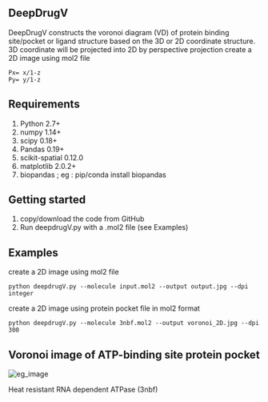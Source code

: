## DeepDrugV
DeepDrugV constructs the voronoi diagram (VD) of protein binding site/pocket or ligand structure based on the 3D  or 2D coordinate structure. 
3D coordinate will be projected into 2D by perspective projection
create a 2D image using mol2 file

    Px= x/1-z 
    Py= y/1-z 

## Requirements
1. Python 2.7+
2. numpy 1.14+
3. scipy 0.18+
4. Pandas 0.19+
5. scikit-spatial 0.12.0
6. matplotlib 2.0.2+
7. biopandas ; eg : pip/conda install biopandas  

## Getting started

1. copy/download the code from GitHub
2. Run deepdrugV.py with a .mol2 file (see Examples)

## Examples

create a 2D image using mol2 file

    python deepdrugV.py --molecule input.mol2 --output output.jpg --dpi integer 
    

create a 2D image using protein pocket file in mol2 format

    python deepdrugV.py --molecule 3nbf.mol2 --output voronoi_2D.jpg --dpi 300   
    
## Voronoi image of ATP-binding site protein pocket
 
![eg_image](https://github.com/rajiv03/DeepDrugV/blob/master/voronoi_2D.jpg) 

Heat resistant RNA dependent ATPase (3nbf)
